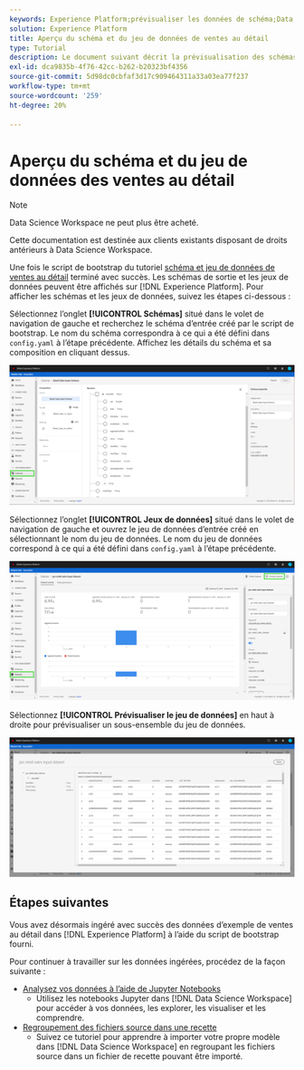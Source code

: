 ```yaml
---
keywords: Experience Platform;prévisualiser les données de schéma;Data Science Workspace;rubriques les plus consultées
solution: Experience Platform
title: Aperçu du schéma et du jeu de données de ventes au détail
type: Tutorial
description: Le document suivant décrit la prévisualisation des schémas et des jeux de données sur Adobe Experience Platform.
exl-id: dca9835b-4f76-42cc-b262-b20323bf4356
source-git-commit: 5d98dc0cbfaf3d17c909464311a33a03ea77f237
workflow-type: tm+mt
source-wordcount: '259'
ht-degree: 20%

---
```


# Aperçu du schéma et du jeu de données des ventes au détail

>[!NOTE]
>
>Data Science Workspace ne peut plus être acheté.
>
>Cette documentation est destinée aux clients existants disposant de droits antérieurs à Data Science Workspace.

Une fois le script de bootstrap du tutoriel [schéma et jeu de données de ventes au détail](./create-retails-sales-dataset.md) terminé avec succès. Les schémas de sortie et les jeux de données peuvent être affichés sur [!DNL Experience Platform]. Pour afficher les schémas et les jeux de données, suivez les étapes ci-dessous :

Sélectionnez l’onglet **[!UICONTROL Schémas]** situé dans le volet de navigation de gauche et recherchez le schéma d’entrée créé par le script de bootstrap. Le nom du schéma correspondra à ce qui a été défini dans `config.yaml` à l’étape précédente. Affichez les détails du schéma et sa composition en cliquant dessus.

![](../images/models-recipes/access-data/schema.PNG)

Sélectionnez l’onglet **[!UICONTROL Jeux de données]** situé dans le volet de navigation de gauche et ouvrez le jeu de données d’entrée créé en sélectionnant le nom du jeu de données. Le nom du jeu de données correspond à ce qui a été défini dans `config.yaml` à l’étape précédente.

![](../images/models-recipes/access-data/dataset.PNG)

Sélectionnez **[!UICONTROL Prévisualiser le jeu de données]** en haut à droite pour prévisualiser un sous-ensemble du jeu de données.

![](../images/models-recipes/access-data/preview.PNG)

## Étapes suivantes

Vous avez désormais ingéré avec succès des données d’exemple de ventes au détail dans [!DNL Experience Platform] à l’aide du script de bootstrap fourni.

Pour continuer à travailler sur les données ingérées, procédez de la façon suivante :
- [Analysez vos données à l’aide de Jupyter Notebooks](../jupyterlab/analyze-your-data.md)
   - Utilisez les notebooks Jupyter dans [!DNL Data Science Workspace] pour accéder à vos données, les explorer, les visualiser et les comprendre.
- [Regroupement des fichiers source dans une recette](./package-source-files-recipe.md)
   - Suivez ce tutoriel pour apprendre à importer votre propre modèle dans [!DNL Data Science Workspace] en regroupant les fichiers source dans un fichier de recette pouvant être importé.
